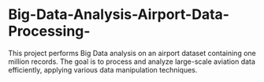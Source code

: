 # Big-Data-Analysis-Airport-Data-Processing-
This project performs Big Data analysis on an airport dataset containing one million records. The goal is to process and analyze large-scale aviation data efficiently, applying various data manipulation techniques.

